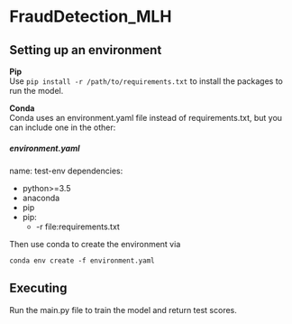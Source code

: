 # FraudDetection_MLH

## Setting up an environment

**Pip** <br/>
Use ```pip install -r /path/to/requirements.txt``` to install the packages to run the model.

**Conda** <br/>
Conda uses an environment.yaml file instead of requirements.txt, but you can include one in the other:

##### environment.yaml
name: test-env
dependencies:
  - python>=3.5
  - anaconda
  - pip
  - pip:
    - -r file:requirements.txt

Then use conda to create the environment via

```conda env create -f environment.yaml```

## Executing

Run the main.py file to train the model and return test scores.
